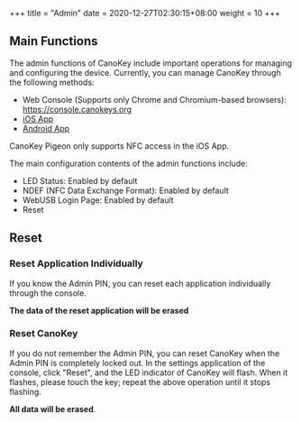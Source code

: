+++
title = "Admin"
date =  2020-12-27T02:30:15+08:00
weight = 10
+++

## Main Functions

The admin functions of CanoKey include important operations for managing and configuring the device. Currently, you can manage CanoKey through the following methods:

* Web Console (Supports only Chrome and Chromium-based browsers): <https://console.canokeys.org>
* [iOS App](https://apps.apple.com/app/canokey-console/id6476454147)
* [Android App](https://play.google.com/store/apps/details?id=org.canokeys.console)

CanoKey Pigeon only supports NFC access in the iOS App.

The main configuration contents of the admin functions include:

* LED Status: Enabled by default
* NDEF (NFC Data Exchange Format): Enabled by default
* WebUSB Login Page: Enabled by default
* Reset

## Reset

### Reset Application Individually

If you know the Admin PIN, you can reset each application individually through the console.

**The data of the reset application will be erased**

### Reset CanoKey

If you do not remember the Admin PIN, you can reset CanoKey when the Admin PIN is completely locked out.
In the settings application of the console, click "Reset", and the LED indicator of CanoKey will flash. When it flashes, please touch the key; repeat the above operation until it stops flashing.

**All data will be erased**.

